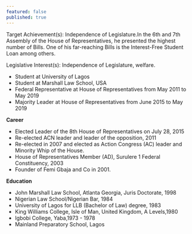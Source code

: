 ```yaml
---
featured: false
published: true
---
```

Target Achievement(s): Independence of Legislature.In the 6th and 7th Assembly of the House of Representatives, he presented the highest number of Bills. One of his far-reaching Bills is the Interest-Free Student Loan among others.

Legislative Interest(s): Independence of Legislature, welfare.

* Student at University of Lagos
* Student at Marshall Law School, USA
* Federal Representative at House of Representatives from May 2011 to May 2019
* Majority Leader at House of Representatives from June 2015 to May 2019

**Career**
* Elected Leader of the 8th House of Representatives on July 28, 2015
* Re-elected ACN leader and leader of the opposition, 2011
* Re-elected in 2007 and elected as Action Congress (AC) leader and Minority Whip of the House.
* House of Representatives Member (AD), Surulere 1 Federal Constituency, 2003
* Founder of Femi Gbaja and Co in 2001.

**Education**
* John Marshall Law School, Atlanta Georgia, Juris Doctorate, 1998
* Nigerian Law School/Nigerian Bar, 1984
* University of Lagos for LLB (Bachelor of Law) degree, 1983
* King Williams College, Isle of Man, United Kingdom, A Levels,1980
* Igbobi College, Yaba,1973 - 1978
* Mainland Preparatory School, Lagos

